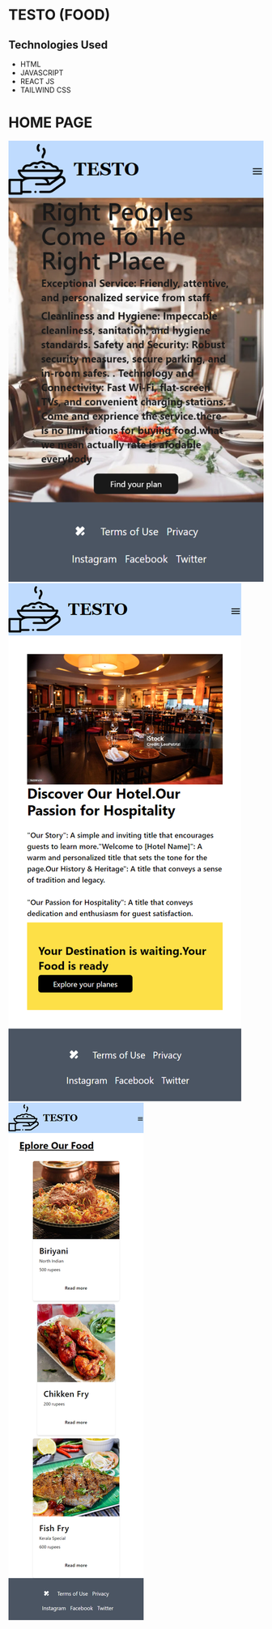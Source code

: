 # TESTO (FOOD)
## Technologies Used
- HTML
- JAVASCRIPT
- REACT JS
- TAILWIND CSS

#  HOME PAGE
![Homepage](./HomePage.png)
![Aboutpage](./AboutPage.png)
![Menupage](./MenuPage.png) 